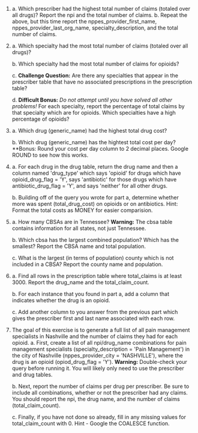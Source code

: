 1. a. Which prescriber had the highest total number of claims (totaled over all drugs)? Report the npi and the total number of claims.
    b. Repeat the above, but this time report the nppes_provider_first_name, nppes_provider_last_org_name,  specialty_description, and the total number of claims.

2. a. Which specialty had the most total number of claims (totaled over all drugs)?

    b. Which specialty had the most total number of claims for opioids?

    c. **Challenge Question:** Are there any specialties that appear in the prescriber table that have no associated prescriptions in the prescription table?

    d. **Difficult Bonus:** *Do not attempt until you have solved all other problems!* For each specialty, report the percentage of total claims by that specialty which are for opioids. Which specialties have a high percentage of opioids?

3. a. Which drug (generic_name) had the highest total drug cost?

    b. Which drug (generic_name) has the hightest total cost per day? **Bonus: Round your cost per day column to 2 decimal places. Google ROUND to see how this works.

4. a. For each drug in the drug table, return the drug name and then a column named 'drug_type' which says 'opioid' for drugs which have opioid_drug_flag = 'Y', says 'antibiotic' for those drugs which have antibiotic_drug_flag = 'Y', and says 'neither' for all other drugs.

    b. Building off of the query you wrote for part a, determine whether more was spent (total_drug_cost) on opioids or on antibiotics. Hint: Format the total costs as MONEY for easier comparision.

5. a. How many CBSAs are in Tennessee? **Warning:** The cbsa table contains information for all states, not just Tennessee.

    b. Which cbsa has the largest combined population? Which has the smallest? Report the CBSA name and total population.

    c. What is the largest (in terms of population) county which is not included in a CBSA? Report the county name and population.

6. 
    a. Find all rows in the prescription table where total_claims is at least 3000. Report the drug_name and the total_claim_count.

    b. For each instance that you found in part a, add a column that indicates whether the drug is an opioid.

    c. Add another column to you answer from the previous part which gives the prescriber first and last name associated with each row.

7. The goal of this exercise is to generate a full list of all pain management specialists in Nashville and the number of claims they had for each opioid.
    a. First, create a list of all npi/drug_name combinations for pain management specialists (specialty_description = 'Pain Management') in the city of Nashville (nppes_provider_city = 'NASHVILLE'), where the drug is an opioid (opiod_drug_flag = 'Y'). **Warning:** Double-check your query before running it. You will likely only need to use the prescriber and drug tables.

    b. Next, report the number of claims per drug per prescriber. Be sure to include all combinations, whether or not the prescriber had any claims. You should report the npi, the drug name, and the number of claims (total_claim_count).
    
    c. Finally, if you have not done so already, fill in any missing values for total_claim_count with 0. Hint - Google the COALESCE function.